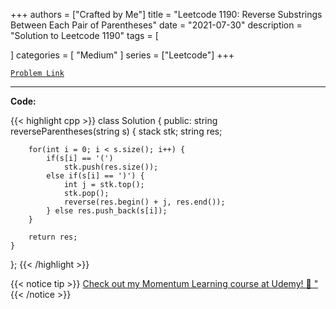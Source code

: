 
+++
authors = ["Crafted by Me"]
title = "Leetcode 1190: Reverse Substrings Between Each Pair of Parentheses"
date = "2021-07-30"
description = "Solution to Leetcode 1190"
tags = [
    
]
categories = [
    "Medium"
]
series = ["Leetcode"]
+++



[`Problem Link`](https://leetcode.com/problems/reverse-substrings-between-each-pair-of-parentheses/description/)

---



**Code:**

{{< highlight cpp >}}
class Solution {
public:
    string reverseParentheses(string s) {
        stack<int> stk;
        string res;
        
        for(int i = 0; i < s.size(); i++) {
            if(s[i] == '(') 
                stk.push(res.size());
            else if(s[i] == ')') {
                int j = stk.top();
                stk.pop();
                reverse(res.begin() + j, res.end());
            } else res.push_back(s[i]);
        }
        
        return res;
    }
};
{{< /highlight >}}



{{< notice tip >}}
[Check out my Momentum Learning course at Udemy! 🚀 "](https://www.udemy.com/course/blind-75-the-data-structures-and-algorithms-essentials/)
{{< /notice >}}

